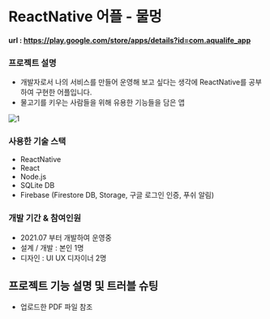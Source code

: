 # ReactNative 어플 - 물멍
#### url : https://play.google.com/store/apps/details?id=com.aqualife_app

### 프로젝트 설명
- 개발자로서 나의 서비스를 만들어 운영해 보고 싶다는 생각에 ReactNative를 공부하여 구현한 어플입니다.
- 물고기를 키우는 사람들을 위해 유용한 기능들을 담은 앱

![1](https://user-images.githubusercontent.com/100138691/230020165-a13529f4-b617-4def-a857-e59f8a43c927.png)

### 사용한 기술 스택
- ReactNative
- React
- Node.js
- SQLite DB
- Firebase (Firestore DB, Storage, 구글 로그인 인증, 푸쉬 알림)

### 개발 기간 & 참여인원
- 2021.07 부터 개발하여 운영중
- 설계 / 개발 : 본인 1명
- 디자인 : UI UX 디자이너 2명

## 프로젝트 기능 설명 및 트러블 슈팅
- 업로드한 PDF 파일 참조
